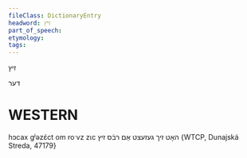 ```yaml
---
fileClass: DictionaryEntry
headword: זיץ
part_of_speech: 
etymology: 
tags: 
---
```

זיץ

דער

WESTERN
========

hɔcax gʲəzɛ́ct om roˑvz zɩc האָט זיך געזעצט אַם רבֿס זיץ {WTCP, Dunajská Streda, 47179}